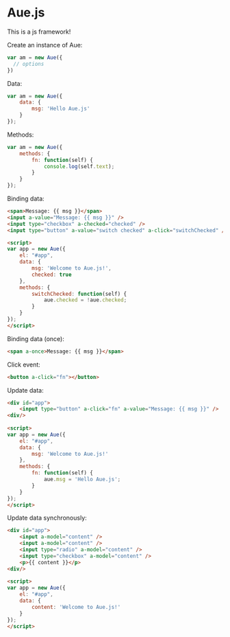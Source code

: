 # Aue.js
This is a js framework!

Create an instance of Aue:
``` js
var am = new Aue({
  // options
})
```

Data:
``` js
var am = new Aue({
    data: {
        msg: 'Hello Aue.js'
    }
});
```

Methods:
``` js
var am = new Aue({
    methods: {
        fn: function(self) {
            console.log(self.text);
        }
    }
});
```

Binding data:
``` html
<span>Message: {{ msg }}</span>
<input a-value="Message: {{ msg }}" />
<input type="checkbox" a-checked="checked" />
<input type="button" a-value="switch checked" a-click="switchChecked" />

<script>
var app = new Aue({
    el: "#app",
    data: {
        msg: 'Welcome to Aue.js!',
		checked: true
    },
	methods: {
		switchChecked: function(self) {
			aue.checked = !aue.checked;
		}
	}
});
</script>
```

Binding data (once):
``` html
<span a-once>Message: {{ msg }}</span>
```

Click event:
``` html
<button a-click="fn"></button>
```

Update data:
``` html
<div id="app">
    <input type="button" a-click="fn" a-value="Message: {{ msg }}" />
<div/>
  
<script>
var app = new Aue({
    el: "#app",
    data: {
        msg: 'Welcome to Aue.js!'
    },
    methods: {
        fn: function(self) {
            aue.msg = 'Hello Aue.js';
        }
    }
});
</script>
```

Update data synchronously:
``` html
<div id="app">
    <input a-model="content" />
    <input a-model="content" />
	<input type="radio" a-model="content" />
	<input type="checkbox" a-model="content" />
    <p>{{ content }}</p>
<div/>
  
<script>
var app = new Aue({
    el: "#app",
    data: {
        content: 'Welcome to Aue.js!'
    }
});
</script>
```